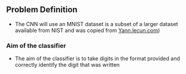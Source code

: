 ## Problem Definition

- The CNN will use an MNIST dataset is a subset of a larger dataset available from NIST and was copied from [Yann.lecun.com](http://yann.lecun.com/exdb/mnist/))

### Aim of the classifier
- The aim of the classifier is to take digits in the format provided and correctly identify the digit that was written
